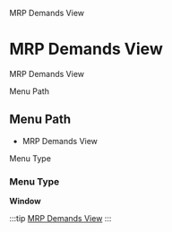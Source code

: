 
MRP Demands View
# MRP Demands View


MRP Demands View

Menu Path
## Menu Path



- MRP Demands View

Menu Type
### Menu Type

**Window**


:::tip
[MRP Demands View](functional-guide/window/window-mrp-demands-view.md)
:::